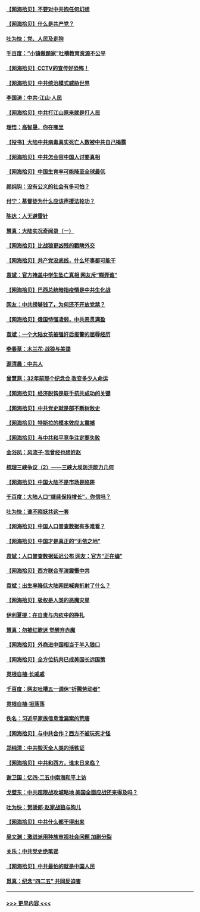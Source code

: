 #### [【网海拾贝】不要对中共抱任何幻想](../pages/nsc993/n12965222.md?t=05220252) 
#### [【网海拾贝】什么是共产党？](../pages/nsc993/n12962781.md?t=05220252) 
#### [吐为快：党、人民及走狗](../pages/nsc993/n12962747.md?t=05220252) 
#### [千百度：“小镇做题家”吐槽教育资源不公平](../pages/nsc993/n12962705.md?t=05220252) 
#### [【网海拾贝】CCTV的宣传好恐怖！](../pages/nsc993/n12959984.md?t=05220252) 
#### [【网海拾贝】中共统治模式威胁世界](../pages/nsc993/n12957622.md?t=05220252) 
#### [李国涛：中共‧江山‧人民](../pages/nsc993/n12957502.md?t=05220252) 
#### [【网海拾贝】中共打江山原来就是打人民](../pages/nsc993/n12954345.md?t=05220252) 
#### [理悟：高智晟，你在哪里](../pages/nsc993/n12953115.md?t=05220252) 
#### [【投书】大陆中共病毒真实死亡人数被中共自己揭露](../pages/nsc993/n12953050.md?t=05220252) 
#### [【网海拾贝】中共怎会容中国人讨要真相](../pages/nsc993/n12952161.md?t=05220252) 
#### [【网海拾贝】中国生育率可能降至全球最低](../pages/nsc993/n12948793.md?t=05220252) 
#### [颜纯钩：没有公义的社会有多可怕？](../pages/nsc993/n12947626.md?t=05220252) 
#### [付宁：基督徒为什么应该声援法轮功？](../pages/nsc993/n12947233.md?t=05220252) 
#### [陈达：人无避雷针](../pages/nsc993/n12947098.md?t=05220252) 
#### [慧真：大陆实况奇闻录（一）](../pages/nsc993/n12945811.md?t=05220252) 
#### [【网海拾贝】比战狼更凶残的戳瞎外交](../pages/nsc993/n12945717.md?t=05220252) 
#### [【网海拾贝】共产党没底线，什么坏事都可能干](../pages/nsc993/n12942090.md?t=05220252) 
#### [袁斌：官方掩盖中学生坠亡真相 网友斥“糊弄谁”](../pages/nsc993/n12942029.md?t=05220252) 
#### [【网海拾贝】巴西总统暗指疫情是中共生化战](../pages/nsc993/n12938999.md?t=05220252) 
#### [网友：中共捞够钱了，为何还不开放党禁？](../pages/nsc993/n12938952.md?t=05220252) 
#### [【网海拾贝】俄国恃强凌弱，中共恶贯满盈](../pages/nsc993/n12936626.md?t=05220252) 
#### [袁斌：一个大陆女孩被强奸后报警的屈辱经历](../pages/nsc993/n12936547.md?t=05220252) 
#### [李春草：木兰花·战狼与美谍](../pages/nsc993/n12935995.md?t=05220252) 
#### [源清晨：中共人](../pages/nsc993/n12935589.md?t=05220252) 
#### [曾慧燕：32年前那个纪念会 改变多少人命运](../pages/nsc993/n12934233.md?t=05220252) 
#### [【网海拾贝】经济脱钩是联手抗共成功的关键](../pages/nsc993/n12934176.md?t=05220252) 
#### [【网海拾贝】中共党史就是部不断树敌史](../pages/nsc993/n12932844.md?t=05220252) 
#### [【网海拾贝】特斯拉的模本效应太震撼](../pages/nsc993/n12925626.md?t=05220252) 
#### [【网海拾贝】与中共和平竞争注定要失败](../pages/nsc993/n12923326.md?t=05220252) 
#### [金浴凤：风流子‧我曾经也想姓赵](../pages/nsc993/n12920911.md?t=05220252) 
#### [梳理三峡争议（2）——三峡大坝防洪能力几何](../pages/nsc993/n12920173.md?t=05220252) 
#### [【网海拾贝】中国大陆不是市场是陷阱](../pages/nsc993/n12920143.md?t=05220252) 
#### [千百度：大陆人口“继续保持增长”，你信吗？](../pages/nsc993/n12918946.md?t=05220252) 
#### [吐为快：谁不晓妖共这一套](../pages/nsc993/n12918941.md?t=05220252) 
#### [【网海拾贝】中国人口普查数据有多难看？](../pages/nsc993/n12917822.md?t=05220252) 
#### [【网海拾贝】中国才是真正的“无依之地”](../pages/nsc993/n12915845.md?t=05220252) 
#### [袁斌：人口普查数据延迟公布 网友：官方“正在编”](../pages/nsc993/n12915748.md?t=05220252) 
#### [【网海拾贝】西方联合军演震慑中共](../pages/nsc993/n12913466.md?t=05220252) 
#### [袁斌：出生率降低大陆网民喊爽折射了什么？](../pages/nsc993/n12913365.md?t=05220252) 
#### [【网海拾贝】极权是人类的恶魔灾星](../pages/nsc993/n12910697.md?t=05220252) 
#### [伊利夏提：在自责与内疚中的挣扎](../pages/nsc993/n12910493.md?t=05220252) 
#### [慧真：勿被红歌迷 觉醒弃赤魔](../pages/nsc993/n12910485.md?t=05220252) 
#### [【网海拾贝】外商进中国相当于羊入狼口](../pages/nsc993/n12908274.md?t=05220252) 
#### [【网海拾贝】全方位抗共已成美国长远国策](../pages/nsc993/n12906878.md?t=05220252) 
#### [灵根自植‧长戚戚](../pages/nsc993/n12905585.md?t=05220252) 
#### [千百度：网友吐槽五一调休“折腾劳动者”](../pages/nsc993/n12905934.md?t=05220252) 
#### [灵根自植‧坦荡荡](../pages/nsc993/n12905562.md?t=05220252) 
#### [佚名：习近平家族信息泄漏案的荒唐](../pages/nsc993/n12904705.md?t=05220252) 
#### [【网海拾贝】与中共合作？西方不被玩死才怪](../pages/nsc993/n12903873.md?t=05220252) 
#### [郑纯清：中共毁灭全人类的活铁证](../pages/nsc993/n12903785.md?t=05220252) 
#### [【网海拾贝】中共和西方，谁末日来临？](../pages/nsc993/n12903482.md?t=05220252) 
#### [谢卫国：忆四‧二五中南海和平上访](../pages/nsc993/n12902192.md?t=05220252) 
#### [戈壁东：中共超限战攻城略地 美国全面应战还来得及吗？](../pages/nsc993/n12902297.md?t=05220252) 
#### [吐为快：贺骄郎‧赵家战狼与狗儿](../pages/nsc993/n12902280.md?t=05220252) 
#### [【网海拾贝】中共什么都干得出来](../pages/nsc993/n12897500.md?t=05220252) 
#### [吴文渊：激进派用种族审视社会问题 加剧分裂](../pages/nsc993/n12893881.md?t=05220252) 
#### [关乐：中共党史绝笔谣](../pages/nsc993/n12897270.md?t=05220252) 
#### [【网海拾贝】中共最怕的就是中国人民](../pages/nsc993/n12894705.md?t=05220252) 
#### [觅真：纪念“四二五” 共同反迫害](../pages/nsc993/n12894553.md?t=05220252) 

----
#### [ >>> 更早内容 <<< ](../indexes/nsc993-earlier.md)

